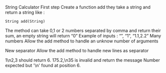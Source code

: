 String Calculator
First step
Create a function add they take a string and return a string like :

```
String add(String)
```

The method can take 0,1 or 2 numbers separated by comma and return their sum,
an empty string will return “0”
Example of inputs : “”, “1”, “1.1,2.2”
Many numbers
Allow the add method to handle an unknow number of arguments

New separator
Allow the add method to handle new lines as separator

1\n2,3 should return 6.
175.2,\n35 is invalid and return the message Number expected but '\n' found at position 6.